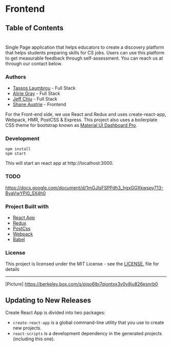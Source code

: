 # Frontend 

## Table of Contents

# 

Single Page application that helps educators to create a discovery platform that helps students preparing skills for CS jobs. Users can use this platform to get measurable feedback through self-assessment. You can reach us at through our contact below.

### Authors
- [Tassos Laumbrou](https://www.linkedin.com/in/lambrou/) - Full Stack
- [Alirie Gray](https://www.linkedin.com/in/alirie-gray/) - Full Stack
- [Jeff Chiu](https://www.linkedin.com/in/jeffchiu1) - Full Stack
- [Shane Austrie](https://www.linkedin.com/in/shaneaustrie) - Frontend

For the Front-end side, we use React and Redux and uses create-react-app, Webpack, HMR, PostCSS & Express. This project also uses a boilerplate CSS theme for bootstrap known as [Material UI Dashboard Pro](https://www.creative-tim.com/product/material-dashboard).

### Development
```
npm install
npm start
```
This will start an react app at http://localhost:3000.


### TODO
https://docs.google.com/document/d/1mGJIsFSPPdh3_hgxGGXkwspy713-ByaVwYPI0_SX4h0

### Project Built with
- [React App](https://github.com/facebook/create-react-app)
- [Redux](https://www.npmjs.com/package/react-redux)
- [PostCss](https://github.com/postcss/postcss)
- [Webpack](https://www.npmjs.com/package/webpack)
- [Babel](https://github.com/babel/babel-loader)

### License
This project is licensed under the MIT License - see the [LICENSE.](https://tldrlegal.com/license/mit-license) file for details

-------------------

[Picture] https://berkeley.box.com/s/pjso6lbi7qiontxx3v0y8ju826esnrb0

## Updating to New Releases

Create React App is divided into two packages:

* `create-react-app` is a global command-line utility that you use to create new projects.
* `react-scripts` is a development dependency in the generated projects (including this one).
